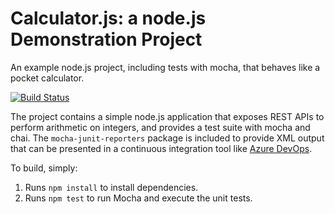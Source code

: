 Calculator.js: a node.js Demonstration Project
==============================================
An example node.js project, including tests with mocha, that behaves like
a pocket calculator.

[![Build Status](https://dev.azure.com/thutanaingytu997/AzureDevOpsLabsPractice/_apis/build/status/ThuTaNaing1997.calculator?branchName=master)](https://dev.azure.com/thutanaingytu997/AzureDevOpsLabsPractice/_build/latest?definitionId=25&branchName=master)

The project contains a simple node.js application that exposes REST APIs
to perform arithmetic on integers, and provides a test suite with mocha
and chai.  The `mocha-junit-reporters` package is included to provide XML
output that can be presented in a continuous integration tool like
[Azure DevOps](https://azure.com/devops).

To build, simply:

1. Runs `npm install` to install dependencies.
2. Runs `npm test` to run Mocha and execute the unit tests.

